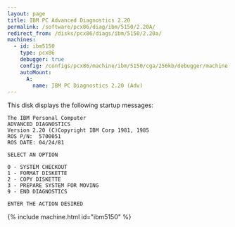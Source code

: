 ```yaml
---
layout: page
title: IBM PC Advanced Diagnostics 2.20
permalink: /software/pcx86/diag/ibm/5150/2.20A/
redirect_from: /disks/pcx86/diags/ibm/5150/2.20a/
machines:
  - id: ibm5150
    type: pcx86
    debugger: true
    config: /configs/pcx86/machine/ibm/5150/cga/256kb/debugger/machine.xml
    autoMount:
      A:
        name: IBM PC Diagnostics 2.20 (Adv)
---
```


This disk displays the following startup messages:

    The IBM Personal Computer                                                       
    ADVANCED DIAGNOSTICS                                                            
    Version 2.20 (C)Copyright IBM Corp 1981, 1985                                   
    ROS P/N:  5700051                                                               
    ROS DATE: 04/24/81                                                              
                                                                                    
    SELECT AN OPTION                                                                
                                                                                    
    0 - SYSTEM CHECKOUT                                                             
    1 - FORMAT DISKETTE                                                             
    2 - COPY DISKETTE                                                               
    3 - PREPARE SYSTEM FOR MOVING                                                   
    9 - END DIAGNOSTICS                                                             
                                                                                    
    ENTER THE ACTION DESIRED                                                        

{% include machine.html id="ibm5150" %}
